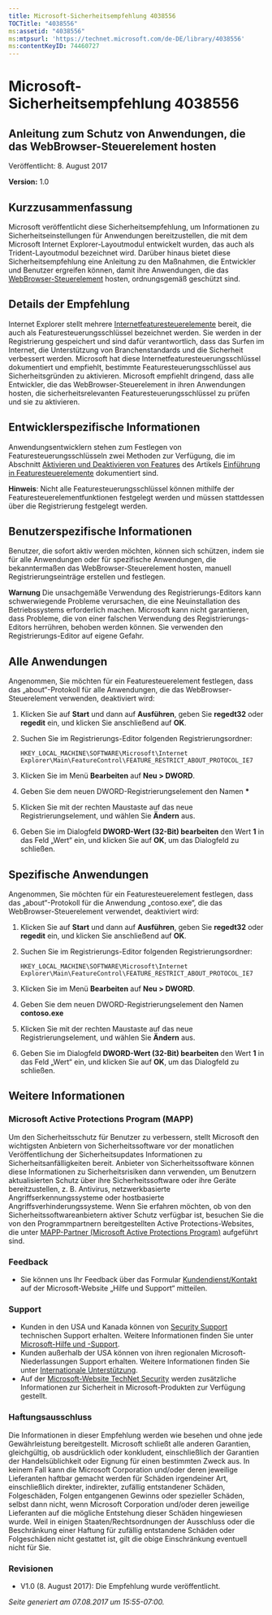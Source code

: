 ```yaml
---
title: Microsoft-Sicherheitsempfehlung 4038556
TOCTitle: "4038556"
ms:assetid: "4038556"
ms:mtpsurl: 'https://technet.microsoft.com/de-DE/library/4038556'
ms:contentKeyID: 74460727
---
```


# Microsoft-Sicherheitsempfehlung 4038556

## Anleitung zum Schutz von Anwendungen, die das WebBrowser-Steuerelement hosten

Veröffentlicht: 8. August 2017

**Version:** 1.0

## Kurzzusammenfassung

Microsoft veröffentlicht diese Sicherheitsempfehlung, um Informationen zu Sicherheitseinstellungen für Anwendungen bereitzustellen, die mit dem Microsoft Internet Explorer-Layoutmodul entwickelt wurden, das auch als Trident-Layoutmodul bezeichnet wird. Darüber hinaus bietet diese Sicherheitsempfehlung eine Anleitung zu den Maßnahmen, die Entwickler und Benutzer ergreifen können, damit ihre Anwendungen, die das [WebBrowser-Steuerelement](https://msdn.microsoft.com/de-de/library/aa752040\(v=vs.85\).aspx) hosten, ordnungsgemäß geschützt sind.

## Details der Empfehlung

Internet Explorer stellt mehrere [Internetfeaturesteuerelemente](https://msdn.microsoft.com/de-de/library/ee330720\(v=vs.85\).aspx) bereit, die auch als Featuresteuerungsschlüssel bezeichnet werden. Sie werden in der Registrierung gespeichert und sind dafür verantwortlich, dass das Surfen im Internet, die Unterstützung von Branchenstandards und die Sicherheit verbessert werden. Microsoft hat diese Internetfeaturesteuerungsschlüssel dokumentiert und empfiehlt, bestimmte Featuresteuerungsschlüssel aus Sicherheitsgründen zu aktivieren. Microsoft empfiehlt dringend, dass alle Entwickler, die das WebBrowser-Steuerelement in ihren Anwendungen hosten, die sicherheitsrelevanten Featuresteuerungsschlüssel zu prüfen und sie zu aktivieren.

## Entwicklerspezifische Informationen

Anwendungsentwicklern stehen zum Festlegen von Featuresteuerungsschlüsseln zwei Methoden zur Verfügung, die im Abschnitt [Aktivieren und Deaktivieren von Features](https://msdn.microsoft.com/de-de/library/ms537184\(v=vs.85\).aspx) des Artikels [Einführung in Featuresteuerelemente](https://greymatter/msrc/main.aspx?extraqs=?dataprovider=microsoft.crm.application.platform.grid.griddataproviderquerybuilder&entitycode=10027&queryid=%257bbc868e4d-56d7-e611-80d6-000d3a32fc99%257d&uiprovider=microsoft.crm.application.controls.griduiprovider&viewtype=4230&pagetype=https://msdn.microsoft.com/de-de/library/ms537184\(v=vs.85\).aspx) dokumentiert sind.

**Hinweis**: Nicht alle Featuresteuerungsschlüssel können mithilfe der Featuresteuerelementfunktionen festgelegt werden und müssen stattdessen über die Registrierung festgelegt werden.

## Benutzerspezifische Informationen

Benutzer, die sofort aktiv werden möchten, können sich schützen, indem sie für alle Anwendungen oder für spezifische Anwendungen, die bekanntermaßen das WebBrowser-Steuerelement hosten, manuell Registrierungseinträge erstellen und festlegen.

**Warnung** Die unsachgemäße Verwendung des Registrierungs-Editors kann schwerwiegende Probleme verursachen, die eine Neuinstallation des Betriebssystems erforderlich machen. Microsoft kann nicht garantieren, dass Probleme, die von einer falschen Verwendung des Registrierungs-Editors herrühren, behoben werden können. Sie verwenden den Registrierungs-Editor auf eigene Gefahr.

## Alle Anwendungen

Angenommen, Sie möchten für ein Featuresteuerelement festlegen, dass das „about“-Protokoll für alle Anwendungen, die das WebBrowser-Steuerelement verwenden, deaktiviert wird:

1.  Klicken Sie auf **Start** und dann auf **Ausführen**, geben Sie **regedt32** oder **regedit** ein, und klicken Sie anschließend auf **OK**.

2.  Suchen Sie im Registrierungs-Editor folgenden Registrierungsordner:
    
        HKEY_LOCAL_MACHINE\SOFTWARE\Microsoft\Internet Explorer\Main\FeatureControl\FEATURE_RESTRICT_ABOUT_PROTOCOL_IE7

3.  Klicken Sie im Menü **Bearbeiten** auf **Neu \> DWORD**.

4.  Geben Sie dem neuen DWORD-Registrierungselement den Namen **\***

5.  Klicken Sie mit der rechten Maustaste auf das neue Registrierungselement, und wählen Sie **Ändern** aus. 

6.  Geben Sie im Dialogfeld **DWORD-Wert (32-Bit) bearbeiten** den Wert **1** in das Feld „Wert“ ein, und klicken Sie auf **OK**, um das Dialogfeld zu schließen.

## Spezifische Anwendungen

Angenommen, Sie möchten für ein Featuresteuerelement festlegen, dass das „about“-Protokoll für die Anwendung „contoso.exe“, die das WebBrowser-Steuerelement verwendet, deaktiviert wird:

1.  Klicken Sie auf **Start** und dann auf **Ausführen**, geben Sie **regedt32** oder **regedit** ein, und klicken Sie anschließend auf **OK**.

2.  Suchen Sie im Registrierungs-Editor folgenden Registrierungsordner:
    
        HKEY_LOCAL_MACHINE\SOFTWARE\Microsoft\Internet Explorer\Main\FeatureControl\FEATURE_RESTRICT_ABOUT_PROTOCOL_IE7

3.  Klicken Sie im Menü **Bearbeiten** auf **Neu \> DWORD**.

4.  Geben Sie dem neuen DWORD-Registrierungselement den Namen **contoso.exe**

5.  Klicken Sie mit der rechten Maustaste auf das neue Registrierungselement, und wählen Sie **Ändern** aus. 

6.  Geben Sie im Dialogfeld **DWORD-Wert (32-Bit) bearbeiten** den Wert **1** in das Feld „Wert“ ein, und klicken Sie auf **OK**, um das Dialogfeld zu schließen.

## Weitere Informationen

### Microsoft Active Protections Program (MAPP)

Um den Sicherheitsschutz für Benutzer zu verbessern, stellt Microsoft den wichtigsten Anbietern von Sicherheitssoftware vor der monatlichen Veröffentlichung der Sicherheitsupdates Informationen zu Sicherheitsanfälligkeiten bereit. Anbieter von Sicherheitssoftware können diese Informationen zu Sicherheitsrisiken dann verwenden, um Benutzern aktualisierten Schutz über ihre Sicherheitssoftware oder ihre Geräte bereitzustellen, z. B. Antivirus, netzwerkbasierte Angriffserkennungssysteme oder hostbasierte Angriffsverhinderungssysteme. Wenn Sie erfahren möchten, ob von den Sicherheitssoftwareanbietern aktiver Schutz verfügbar ist, besuchen Sie die von den Programmpartnern bereitgestellten Active Protections-Websites, die unter [MAPP-Partner (Microsoft Active Protections Program)](https://go.microsoft.com/fwlink/?linkid=215201) aufgeführt sind.

### Feedback

  - Sie können uns Ihr Feedback über das Formular [Kundendienst/Kontakt](https://support.microsoft.com/de-de/kb/?scid=sw;en;1257&amp;showpage=1&amp;ws=technet&amp;sd=tech) auf der Microsoft-Website „Hilfe und Support“ mitteilen.

### Support

  - Kunden in den USA und Kanada können von [Security Support](https://go.microsoft.com/fwlink/?linkid=21131) technischen Support erhalten. Weitere Informationen finden Sie unter [Microsoft-Hilfe und -Support](https://support.microsoft.com/de-de/).
  - Kunden außerhalb der USA können von ihren regionalen Microsoft-Niederlassungen Support erhalten. Weitere Informationen finden Sie unter [Internationale Unterstützung](https://go.microsoft.com/fwlink/?linkid=21155).
  - Auf der [Microsoft-Website TechNet Security](https://go.microsoft.com/fwlink/?linkid=21132) werden zusätzliche Informationen zur Sicherheit in Microsoft-Produkten zur Verfügung gestellt.

### Haftungsausschluss

Die Informationen in dieser Empfehlung werden wie besehen und ohne jede Gewährleistung bereitgestellt. Microsoft schließt alle anderen Garantien, gleichgültig, ob ausdrücklich oder konkludent, einschließlich der Garantien der Handelsüblichkeit oder Eignung für einen bestimmten Zweck aus. In keinem Fall kann die Microsoft Corporation und/oder deren jeweilige Lieferanten haftbar gemacht werden für Schäden irgendeiner Art, einschließlich direkter, indirekter, zufällig entstandener Schäden, Folgeschäden, Folgen entgangenen Gewinns oder spezieller Schäden, selbst dann nicht, wenn Microsoft Corporation und/oder deren jeweilige Lieferanten auf die mögliche Entstehung dieser Schäden hingewiesen wurde. Weil in einigen Staaten/Rechtsordnungen der Ausschluss oder die Beschränkung einer Haftung für zufällig entstandene Schäden oder Folgeschäden nicht gestattet ist, gilt die obige Einschränkung eventuell nicht für Sie.

### Revisionen

  - V1.0 (8. August 2017): Die Empfehlung wurde veröffentlicht.

  

*Seite generiert am 07.08.2017 um 15:55-07:00.*

